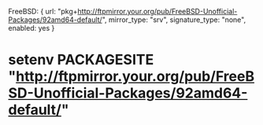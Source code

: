 FreeBSD: {
	url: "pkg+http://ftpmirror.your.org/pub/FreeBSD-Unofficial-Packages/92amd64-default/",
	mirror_type: "srv",
	signature_type: "none",
	enabled: yes
}

# setenv PACKAGESITE "http://ftpmirror.your.org/pub/FreeBSD-Unofficial-Packages/92amd64-default/"
